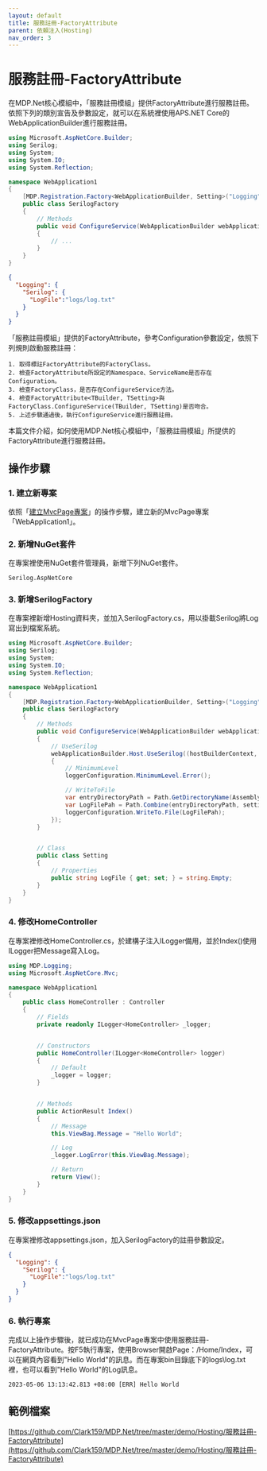 ```yaml
---
layout: default
title: 服務註冊-FactoryAttribute
parent: 依賴注入(Hosting)
nav_order: 3
---
```


# 服務註冊-FactoryAttribute

在MDP.Net核心模組中，「服務註冊模組」提供FactoryAttribute進行服務註冊。依照下列的類別宣告及參數設定，就可以在系統裡使用APS.NET Core的WebApplicationBuilder進行服務註冊。

```csharp
using Microsoft.AspNetCore.Builder;
using Serilog;
using System;
using System.IO;
using System.Reflection;

namespace WebApplication1
{
    [MDP.Registration.Factory<WebApplicationBuilder, Setting>("Logging", "Serilog")]
    public class SerilogFactory
    {
        // Methods
        public void ConfigureService(WebApplicationBuilder webApplicationBuilder, Setting setting)
        {
            // ...
        }
    }
}
```

```json
{
  "Logging": {   
    "Serilog": {
      "LogFile":"logs/log.txt" 
    }
  }
}
```

「服務註冊模組」提供的FactoryAttribute，參考Configuration參數設定，依照下列規則啟動服務註冊：

```
1. 取得標註FactoryAttribute的FactoryClass。
2. 檢查FactoryAttribute所設定的Namespace、ServiceName是否存在Configuration。
3. 檢查FactoryClass，是否存在ConfigureService方法。
4. 檢查FactoryAttribute<TBuilder, TSetting>與FactoryClass.ConfigureService(TBuilder, TSetting)是否吻合。
5. 上述步驟通過後，執行ConfigureService進行服務註冊。
```

本篇文件介紹，如何使用MDP.Net核心模組中，「服務註冊模組」所提供的FactoryAttribute進行服務註冊。

## 操作步驟

### 1. 建立新專案

依照「[建立MvcPage專案](../../QuickStart/建立MvcPage專案/建立MvcPage專案.html)」的操作步驟，建立新的MvcPage專案「WebApplication1」。

### 2. 新增NuGet套件

在專案裡使用NuGet套件管理員，新增下列NuGet套件。

```
Serilog.AspNetCore
```

### 3. 新增SerilogFactory

在專案裡新增Hosting資料夾，並加入SerilogFactory.cs，用以掛載Serilog將Log寫出到檔案系統。

```csharp
using Microsoft.AspNetCore.Builder;
using Serilog;
using System;
using System.IO;
using System.Reflection;

namespace WebApplication1
{
    [MDP.Registration.Factory<WebApplicationBuilder, Setting>("Logging", "Serilog")]
    public class SerilogFactory
    {
        // Methods
        public void ConfigureService(WebApplicationBuilder webApplicationBuilder, Setting setting)
        {
            // UseSerilog
            webApplicationBuilder.Host.UseSerilog((hostBuilderContext, loggerConfiguration) =>
            {
                // MinimumLevel
                loggerConfiguration.MinimumLevel.Error();

                // WriteToFile
                var entryDirectoryPath = Path.GetDirectoryName(Assembly.GetEntryAssembly()!.Location)!;
                var LogFilePah = Path.Combine(entryDirectoryPath, setting.LogFile);
                loggerConfiguration.WriteTo.File(LogFilePah);
            });
        }


        // Class
        public class Setting
        {
            // Properties
            public string LogFile { get; set; } = string.Empty;
        }
    }
}
```

### 4. 修改HomeController

在專案裡修改HomeController.cs，於建構子注入ILogger備用，並於Index()使用ILogger把Message寫入Log。

```csharp
using MDP.Logging;
using Microsoft.AspNetCore.Mvc;

namespace WebApplication1
{
    public class HomeController : Controller
    {
        // Fields
        private readonly ILogger<HomeController> _logger;


        // Constructors
        public HomeController(ILogger<HomeController> logger)
        {
            // Default
            _logger = logger;
        }


        // Methods
        public ActionResult Index()
        {
            // Message
            this.ViewBag.Message = "Hello World";

            // Log
            _logger.LogError(this.ViewBag.Message);

            // Return
            return View();
        }
    }
}
```

### 5. 修改appsettings.json

在專案裡修改appsettings.json，加入SerilogFactory的註冊參數設定。

```json
{
  "Logging": {    
    "Serilog": {
      "LogFile":"logs/log.txt" 
    }
  }
}
```

### 6. 執行專案

完成以上操作步驟後，就已成功在MvcPage專案中使用服務註冊-FactoryAttribute。按F5執行專案，使用Browser開啟Page：/Home/Index，可以在網頁內容看到"Hello World"的訊息。而在專案bin目錄底下的logs\log.txt裡，也可以看到"Hello World"的Log訊息。

```
2023-05-06 13:13:42.813 +08:00 [ERR] Hello World
```

## 範例檔案

[https://github.com/Clark159/MDP.Net/tree/master/demo/Hosting/服務註冊-FactoryAttribute](https://github.com/Clark159/MDP.Net/tree/master/demo/Hosting/服務註冊-FactoryAttribute)
